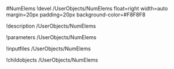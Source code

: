 <!-- MOOSE Object Documentation Stub: Remove this when content is added. -->
#NumElems
!devel /UserObjects/NumElems float=right width=auto margin=20px padding=20px background-color=#F8F8F8

!description /UserObjects/NumElems

!parameters /UserObjects/NumElems

!inputfiles /UserObjects/NumElems

!childobjects /UserObjects/NumElems
